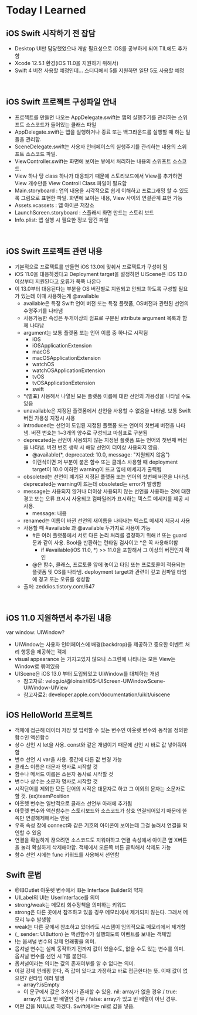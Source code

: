 # Today I Learned  

## iOS Swift 시작하기 전 잡담
- Desktop UI만 담당했었으나 개발 필요성으로 iOS를 공부하게 되어 TIL에도 추가함
- Xcode 12.5.1 환경(iOS 11.0을 지원하기 위해서)
- Swift 4 버전 사용할 예정인데... 스터디에서 5를 지원하면 일단 5도 사용할 예정
<br />

## iOS Swift 프로젝트 구성파일 안내
- 프로젝트를 만들면 나오는 AppDelegate.swift는 앱의 실행주기를 관리하는 스위프트 소스코드가 들어있는 클래스 파일
- AppDelegate.swift는 앱을 실행하거나 종료 또는 백그라운드를 실행할 때 하는 일들을 관리함.
- SceneDelegate.swift는 사용자 인터페이스의 실행주기를 관리하는 내용의 스위프트 소스코드 파일.
- ViewController.swift는 화면에 보이는 뷰에서 처리하는 내용의 스위프트 소스코드.
- View 하나 당 class 하나가 대응되기 때문에 스토리보드에서 View를 추가하면 View 개수만큼 View Controll Class 파일이 필요함
- Main.storyboard : 앱의 내용을 시각적으로 쉽게 이해하고 프로그래밍 할 수 있도록 그림으로 표현한 파일. 화면에 보이는 내용, View 사이의 연결관계 표현 가능
- Assets.xcassets : 앱 아이콘 저장소
- LaunchScreen.storyboard : 스플래시 화면 만드는 스토리 보드
- Info.plist: 앱 실행 시 필요한 정보 담긴 파일
<br />  

## iOS Swift 프로젝트 관련 내용
- 기본적으로 프로젝트를 만들면 iOS 13.0에 맞춰서 프로젝트가 구성이 됨
- iOS 11.0을 대응하겠다고 Deployment target을 설정하면 UIScene은 iOS 13.0이상부터 지원된다고 오류가 쭉쭉 나온다
- 이 13.0부터 대응된다는 부분을 OS 버전별로 지원되고 안되고 하도록 구성할 필요가 있는데 이때 사용하는게 @available
  * available은 특정 Swift 언어 버전 또는 특정 플랫폼, OS버전과 관련된 선언의 수명주기를 나타냄
  * 사용가능한 속성은 두개이상의 쉼표로 구분된 attribute argument 목록과 함께 나타남
  * argument는 보통 플랫폼 또는 언어 이름 중 하나로 시작됨
    - iOS
    - iOSApplicationExtension
    - macOS
    - macOSApplicationExtension
    - watchOS
    - watchOSApplicationExtension
    - tvOS
    - tvOSApplicationExtension
    - swift
  * \*(별표) 사용해서 나열된 모든 플랫폼 이름에 대한 선언의 가용성을 나타낼 수도 있음
  * unavailable은 지정된 플랫폼에서 선언을 사용할 수 없음을 나타냄. 보통 Swift 버전 가용성 지정시 사용
  * introduced는 선언이 도입된 지정된 플랫폼 또는 언어의 첫번째 버전을 나타냄. 버전 번호는 1~3개의 양수로 구성되고 마침표로 구분됨
  * deprecated는 선언이 사용되지 않는 지정된 플랫폼 또는 언어의 첫번째 버전을 나타냄. 버전 번호 생략 시 해당 선언이 더이상 사용되지 않음.
    - \@available(*, deprecated: 10.0, message: "지원되지 않음") 
    - 이런식이면 저 부분이 붙은 함수 또는 클래스 사용할 때 deployment target이 10.0 이하면 warning이 뜨고 옆에 메세지가 출력됨 
  * obsoleted는 선언이 폐기된 지정된 플랫폼 또는 언어의 첫번째 버전을 나타냄. deprecated는 warning이 뜨는데 obsoleted는 error가 발생함
  * message는 사용되지 않거나 더이상 사용되지 않는 선언을 사용하는 것에 대한 경고 또는 오류 표시시 사용되고 컴파일러가 표시하는 텍스트 메세지를 제공 시 사용.
    - message: 내용
  * renamed는 이름이 바뀐 선언의 새이름을 나타내는 텍스트 메세지 제공시 사용
  * 사용할 때 \#available 과 \@available 두가지로 사용이 가능
    - \#은 여러 플랫폼에서 서로 다른 논리 처리를 결정하기 위해 if 또는 guard 문과 같이 사용. Bool을 반환하는 런타임 검사이고 \*은 꼭 사용해야함
      * if \#available(iOS 11.0, \*) >> 11.0을 포함해서 그 이상의 버전인지 확인
    - \@은 함수, 클래스, 프로토콜 앞에 놓이고 타입 또는 프로토콜이 적용되는 플랫폼 및 OS를 나타냄. deployment target과 관련이 깊고 컴파일 타임에 경고 또는 오류를 생성함
  * 출처: zeddios.tistory.com/647 
 <br />
 
## iOS 11.0 지원하면서 추가된 내용
var window: UIWindow?
- UIWindow는 사용자 인터페이스에 배경(backdrop)을 제공하고 중요한 이벤트 처리 행동을 제공하는 객체
- visual appearance 는 가지고있지 않으나 스크린에 나타나는 모든 View는 Window로 묶여있음
- UIScene은 iOS 13.0 부터 도입되었고 UIWindow를 대체하는 개념
  * 참고자료: velog.io/@loinsir/iOS-UIScreen-UIWindowScene-UIWindow-UIView
  * 참고자료2: developer.apple.com/documentation/uikit/uiscene

## iOS HelloWorld 프로젝트
- 객체에 접근해 데이터 저장 및 입력할 수 있는 변수인 아웃렛 변수와 동작을 정의한 함수인 액션함수 
- 상수 선언 시 let을 사용. const와 같은 개념이기 때문에 선언 시 바로 값 넣어줘야함
- 변수 선언 시 var을 사용. 중간에 다른 값 변경 가능
- 클래스 이름은 대문자 명사로 시작할 것
- 함수나 메서드 이름은 소문자 동사로 시작할 것
- 변수나 상수는 소문자 명사로 시작할 것
- 시작단어를 제외한 모든 단어의 시작은 대문자로 하고 그 이외의 문자는 소문자로 할 것. (ex)teamPosition
- 아웃렛 변수는 일반적으로 클래스 선언부 아래에 추가됨
- 아웃렛 변수와 액션함수는 스토리보드와 소스코드가 상호 연결되어있기 때문에 한쪽만 연결해제해서는 안됨
- 우측 속성 창에 connect와 같은 기호의 아이콘이 보이는데 그걸 눌러서 연결을 확인할 수 있음
- 연결을 확실하게 끊으려면 소스코드도 지워야하고 연결 속성에서 아이콘 옆 X버튼을 눌러 확실하게 삭제해야함. 객체에서 오른쪽 버튼 클릭해서 삭제도 가능
- 함수 선언 시에는 func 키워드를 사용해서 선언함

## Swift 문법
- \@IBOutlet 아웃렛 변수에서 IB는 Interface Builder의 약자
- UILabel의 UI는 UserInterface를 의미
- strong/weak는 메모리 회수정책을 의미하는 키워드
- strong은 다른 곳에서 참조하고 있을 경우 메모리에서 제거되지 않는다. 그래서 메모리 누수 발생함
- weak는 다른 곳에서 참조하고 있더라도 시스템이 임의적으로 메모리에서 제거함
- (_ sender: UIButton) 는 액션함수가 실행되도록 이벤트를 보내는 객체임
- \!는 옵셔널 변수의 강제 언래핑을 의미.
- 옵셔널 변수는 실제 동작하기 전까지 값이 있을수도, 없을 수도 있는 변수를 의미. 옵셔널 변수를 선언 시 ?를 붙인다.
- 옵셔널이라는 의미는 값의 존재여부를 알 수 없다는 의미.
- 이걸 강제 언래핑 한다, 즉 값이 있다고 가정하고 바로 접근한다는 뜻. 이때 값이 없으면? 런타임 에러 발생
  * array?.isEmpty
  * 이 문구에서 값은 3가지가 존재할 수 있음. nil: array가 없을 경우 / true: array가 있고 빈 배열인 경우 / false: array가 있고 빈 배열이 아닌 경우.
- 어떤 값을 NULL로 하겠다. Swift에서는 nil로 값을 넣음.
